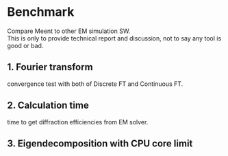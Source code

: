 # Benchmark
Compare Meent to other EM simulation SW. \
This is only to provide technical report and discussion, not to say any tool is good or bad.

## 1. Fourier transform
convergence test with both of Discrete FT and Continuous FT.

## 2. Calculation time
time to get diffraction efficiencies from EM solver.

## 3. Eigendecomposition with CPU core limit

